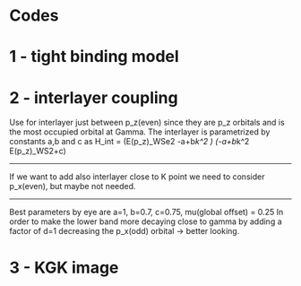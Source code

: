 # Codes

# 1 - tight binding model

# 2 - interlayer coupling
Use for interlayer just between p_z(even) since they are p_z orbitals and is the most occupied orbital at Gamma.
The interlayer is parametrized by constants a,b and c as
H_int = (E(p_z)_WSe2    -a+b*k^2    )
        (-a+b*k^2       E(p_z)_WS2+c)
****
If we want to add also interlayer close to K point we need to consider p_x(even), but maybe not needed.
****
Best parameters by eye are a=1, b=0.7, c=0.75, mu(global offset) = 0.25
In order to make the lower band more decaying close to gamma by adding a factor of d=1 decreasing the p_x(odd) orbital -> better looking.

# 3 - KGK image
